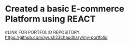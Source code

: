 # Created a basic E-commerce Platform using REACT

#LINK FOR PORTFOLIO REPOSITORY:
https://github.com/ayush23chaudhary/my-portfolio
